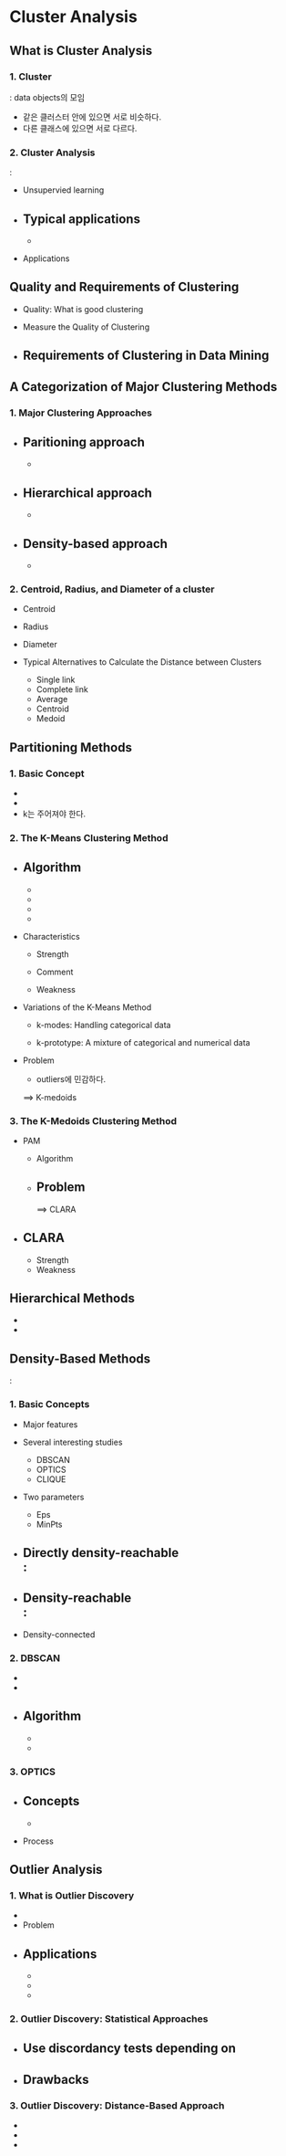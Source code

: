 # Cluster Analysis  

## What is Cluster Analysis   

### 1. Cluster  
: data objects의 모임  


- 같은 클러스터 안에 있으면 서로 비슷하다.  
- 다른 클래스에 있으면 서로 다르다.  

### 2. Cluster Analysis  
:  

- Unsupervied learning  
- Typical applications  
  -  
  -  
  
- Applications  


## Quality and Requirements of Clustering  

- Quality: What is good clustering  

- Measure the Quality of Clustering  

- Requirements of Clustering in Data Mining  
  - 



## A Categorization of Major Clustering Methods  

### 1. Major Clustering Approaches  
- Paritioning approach  
  -  
  -  
- Hierarchical approach  
  -  
  -  
- Density-based approach  
  -  
  -  


### 2. Centroid, Radius, and Diameter of a cluster  

- Centroid  
- Radius  
- Diameter  


- Typical Alternatives to Calculate the Distance between Clusters  
  - Single link  
  - Complete link  
  - Average  
  - Centroid  
  - Medoid  
  

## Partitioning Methods  

### 1. Basic Concept  

-  
-  
- k는 주어져야 한다.  


### 2. The K-Means Clustering Method  

- Algorithm  
  - 
  - 
  - 
  - 
  - 
  

- Characteristics  
  - Strength  

  - Comment  

  - Weakness  


- Variations of the K-Means Method  

  - k-modes: Handling categorical data  
  
  - k-prototype: A mixture of categorical and numerical data   
  
  
- Problem  
  
  - outliers에 민감하다.  
  
  ==> K-medoids  
  


### 3. The K-Medoids Clustering Method  

- PAM  
  - Algorithm  
  
  - Problem  
    - 
    
    ==> CLARA  
  

- CLARA  
  -   
  - Strength  
  - Weakness  
  
  

## Hierarchical Methods  

-  
-  

## Density-Based Methods   
:  

### 1. Basic Concepts  

  - Major features  
  - Several interesting studies  
    - DBSCAN  
    - OPTICS  
    - CLIQUE  
    
  - Two parameters  
    - Eps  
    - MinPts  
    
  - Directly density-reachable   
    :  
    -  
  
  - Density-reachable  
    :  
    -   
    
  - Density-connected  
  

### 2. DBSCAN  

-  
-  

- Algorithm  
  -  
  -  
  -  


### 3. OPTICS  

- Concepts  
  -  
  -  

- Process  



## Outlier Analysis  

### 1. What is Outlier Discovery  

-  
- Problem  
- Applications  
  -  
  -  
  -  
  -  
  

### 2. Outlier Discovery: Statistical Approaches  

- Use discordancy tests depending on  
  - 
  
  
- Drawbacks  
  - 
  

### 3. Outlier Discovery: Distance-Based Approach  

-  
-  
-  


